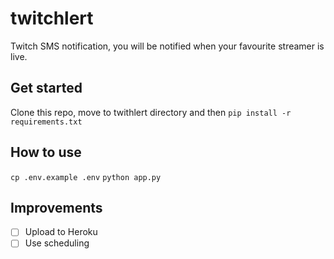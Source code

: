 # twitchlert
Twitch SMS notification, you will be notified when your favourite streamer is live.

## Get started
Clone this repo, move to twithlert directory and then `pip install -r requirements.txt`

## How to use
`cp .env.example .env`
`python app.py`

## Improvements
- [ ] Upload to Heroku
- [ ] Use scheduling